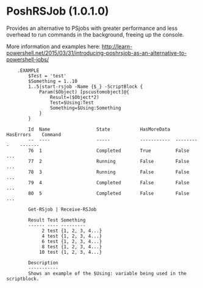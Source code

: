 PoshRSJob (1.0.1.0)
===================

Provides an alternative to PSjobs with greater performance and less overhead to run commands in the background, freeing up the console.

More information and examples here: http://learn-powershell.net/2015/03/31/introducing-poshrsjob-as-an-alternative-to-powershell-jobs/

        .EXAMPLE
            $Test = 'test'
            $Something = 1..10
            1..5|start-rsjob -Name {$_} -ScriptBlock {
                Param($Object) [pscustomobject]@{
                    Result=($Object*2)
                    Test=$Using:Test
                    Something=$Using:Something
                }
            }            

            Id  Name                 State           HasMoreData  HasErrors    Command
            --  ----                 -----           -----------  ---------    -------
            76  1                    Completed       True         False        ...
            77  2                    Running         False        False        ...
            78  3                    Running         False        False        ...
            79  4                    Completed       False        False        ...
            80  5                    Completed       False        False        ...
            
            Get-RSjob | Receive-RSJob

            Result Test Something
            ------ ---- ---------
                 2 test {1, 2, 3, 4...}
                 4 test {1, 2, 3, 4...}
                 6 test {1, 2, 3, 4...}
                 8 test {1, 2, 3, 4...}
                10 test {1, 2, 3, 4...}
            
            Description
            -----------
            Shows an example of the $Using: variable being used in the scriptblock.
